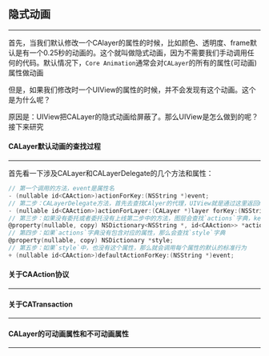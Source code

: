 ## 隐式动画

--------------

首先，当我们默认修改一个CAlayer的属性的时候，比如颜色、透明度、frame默认是有一个0.25秒的动画的。这个就叫做隐式动画，因为不需要我们手动调用任何的代码。默认情况下，`Core Animation`通常会对`CALayer`的所有的属性(可动画)属性做动画

但是，如果我们修改时一个UIView的属性的时候，并不会发现有这个动画。这个是为什么呢？

原因是：UIView把CALayer的隐式动画给屏蔽了。那么UIView是怎么做到的呢？接下来研究





#### CALayer默认动画的查找过程

------------

首先看一下涉及CALayer和CALayerDelegate的几个方法和属性：

```objective-c
// 第一个调用的方法，event是属性名
- (nullable id<CAAction>)actionForKey:(NSString *)event;
// 第二步：CALayerDelegate方法，首先去查找CAlyer的代理，UIView就是通过这里返回nil来屏蔽掉动画的
- (nullable id<CAAction>)actionForLayer:(CALayer *)layer forKey:(NSString *)event;
// 第三步：如果没有委托或者委托没有上线第二步中的方法，图层会查找`actions`字典，key是属性名
@property(nullable, copy) NSDictionary<NSString *, id<CAAction>> *actions;
// 第四步：如果`actions`字典没有包含对应的属性，那么会查找`style`字典
@property(nullable, copy) NSDictionary *style;
// 第五步：如果`style`中，也没有这个属性，那么就会调用每个属性的默认的标准行为
+ (nullable id<CAAction>)defaultActionForKey:(NSString *)event;
```





#### 关于CAAction协议

-----------------





#### 关于CATransaction

---------------























#### CALayer的可动画属性和不可动画属性

--------------











